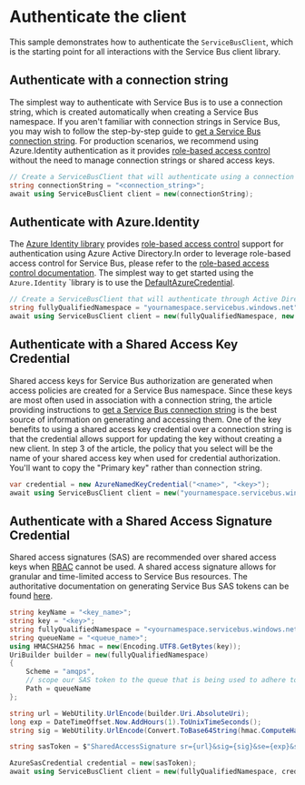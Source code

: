 # Authenticate the client

This sample demonstrates how to authenticate the `ServiceBusClient`, which is the starting point for all interactions with the Service Bus client library.

## Authenticate with a connection string

The simplest way to authenticate with Service Bus is to use a connection string, which is created automatically when creating a Service Bus namespace. If you aren't familiar with connection strings in Service Bus, you may wish to follow the step-by-step guide to [get a Service Bus connection string](https://docs.microsoft.com/azure/service-bus-messaging/service-bus-quickstart-topics-subscriptions-portal#get-the-connection-string). For production scenarios, we recommend using Azure.Identity authentication as it provides [role-based access control](https://docs.microsoft.com/azure/role-based-access-control/overview) without the need to manage connection strings or shared access keys.

```C# Snippet:ServiceBusAuthConnString
// Create a ServiceBusClient that will authenticate using a connection string
string connectionString = "<connection_string>";
await using ServiceBusClient client = new(connectionString);
```

## Authenticate with Azure.Identity
The [Azure Identity library](https://github.com/Azure/azure-sdk-for-net/tree/main/sdk/identity/Azure.Identity/README.md) provides [role-based access control](https://docs.microsoft.com/azure/role-based-access-control/overview) support for authentication using Azure Active Directory.In order to leverage role-based access control for Service Bus, please refer to the [role-based access control documentation](https://docs.microsoft.com/azure/service-bus-messaging/service-bus-role-based-access-control). The simplest way to get started using the `Azure.Identity` `library is to use the [DefaultAzureCredential](https://learn.microsoft.com/dotnet/api/azure.identity.defaultazurecredential?view=azure-dotnet).

```C# Snippet:ServiceBusAuthAAD
// Create a ServiceBusClient that will authenticate through Active Directory
string fullyQualifiedNamespace = "yournamespace.servicebus.windows.net";
await using ServiceBusClient client = new(fullyQualifiedNamespace, new DefaultAzureCredential());
```

## Authenticate with a Shared Access Key Credential

Shared access keys for Service Bus authorization are generated when access policies are created for a Service Bus namespace. Since these keys are most often used in association with a connection string, the article providing instructions to [get a Service Bus connection string](https://docs.microsoft.com/azure/service-bus-messaging/service-bus-quickstart-topics-subscriptions-portal#get-the-connection-string) is the best source of information on generating and accessing them. One of the key benefits to using a shared access key credential over a connection string is that the credential allows support for updating the key without creating a new client. In step 3 of the article, the policy that you select will be the name of your shared access key when used for credential authorization. You'll want to copy the "Primary key" rather than connection string.


```C# Snippet:ServiceBusAuthNamedKey
var credential = new AzureNamedKeyCredential("<name>", "<key>");
await using ServiceBusClient client = new("yournamespace.servicebus.windows.net", credential);
```

## Authenticate with a Shared Access Signature Credential

Shared access signatures (SAS) are recommended over shared access keys when [RBAC](https://docs.microsoft.com/azure/service-bus-messaging/service-bus-role-based-access-control) cannot be used. A shared access signature allows for granular and time-limited access to Service Bus resources. The authoritative documentation on generating Service Bus SAS tokens can be found [here](https://learn.microsoft.com/azure/service-bus-messaging/service-bus-sas#generate-a-shared-access-signature-token).

```C# Snippet:ServiceBusAuthSasKey
string keyName = "<key_name>";
string key = "<key>";
string fullyQualifiedNamespace = "<yournamespace.servicebus.windows.net>";
string queueName = "<queue_name>";
using HMACSHA256 hmac = new(Encoding.UTF8.GetBytes(key));
UriBuilder builder = new(fullyQualifiedNamespace)
{
    Scheme = "amqps",
    // scope our SAS token to the queue that is being used to adhere to the principle of least privilege
    Path = queueName
};

string url = WebUtility.UrlEncode(builder.Uri.AbsoluteUri);
long exp = DateTimeOffset.Now.AddHours(1).ToUnixTimeSeconds();
string sig = WebUtility.UrlEncode(Convert.ToBase64String(hmac.ComputeHash(Encoding.UTF8.GetBytes(url + "\n" + exp))));

string sasToken = $"SharedAccessSignature sr={url}&sig={sig}&se={exp}&skn={keyName}";

AzureSasCredential credential = new(sasToken);
await using ServiceBusClient client = new(fullyQualifiedNamespace, credential);
```
